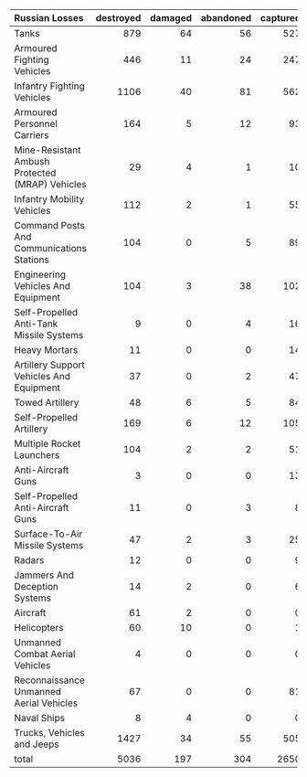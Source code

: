 | Russian Losses                                   |   destroyed |   damaged |   abandoned |   captured |   total |
|:-------------------------------------------------|------------:|----------:|------------:|-----------:|--------:|
| Tanks                                            |         879 |        64 |          56 |        527 |    1526 |
| Armoured Fighting Vehicles                       |         446 |        11 |          24 |        247 |     728 |
| Infantry Fighting Vehicles                       |        1106 |        40 |          81 |        562 |    1789 |
| Armoured Personnel Carriers                      |         164 |         5 |          12 |         93 |     274 |
| Mine-Resistant Ambush Protected  (MRAP) Vehicles |          29 |         4 |           1 |         10 |      44 |
| Infantry Mobility Vehicles                       |         112 |         2 |           1 |         55 |     170 |
| Command Posts And Communications Stations        |         104 |         0 |           5 |         89 |     198 |
| Engineering Vehicles And Equipment               |         104 |         3 |          38 |        102 |     247 |
| Self-Propelled Anti-Tank Missile Systems         |           9 |         0 |           4 |         16 |      29 |
| Heavy Mortars                                    |          11 |         0 |           0 |         14 |      25 |
| Artillery Support Vehicles And Equipment         |          37 |         0 |           2 |         47 |      86 |
| Towed Artillery                                  |          48 |         6 |           5 |         84 |     143 |
| Self-Propelled Artillery                         |         169 |         6 |          12 |        105 |     292 |
| Multiple Rocket Launchers                        |         104 |         2 |           2 |         51 |     159 |
| Anti-Aircraft Guns                               |           3 |         0 |           0 |         13 |      16 |
| Self-Propelled Anti-Aircraft Guns                |          11 |         0 |           3 |          8 |      22 |
| Surface-To-Air Missile Systems                   |          47 |         2 |           3 |         25 |      77 |
| Radars                                           |          12 |         0 |           0 |          9 |      21 |
| Jammers And Deception Systems                    |          14 |         2 |           0 |          6 |      22 |
| Aircraft                                         |          61 |         2 |           0 |          0 |      63 |
| Helicopters                                      |          60 |        10 |           0 |          1 |      71 |
| Unmanned Combat Aerial Vehicles                  |           4 |         0 |           0 |          0 |       4 |
| Reconnaissance Unmanned Aerial Vehicles          |          67 |         0 |           0 |         81 |     148 |
| Naval Ships                                      |           8 |         4 |           0 |          0 |      12 |
| Trucks, Vehicles and Jeeps                       |        1427 |        34 |          55 |        505 |    2021 |
| total                                            |        5036 |       197 |         304 |       2650 |    8187 |